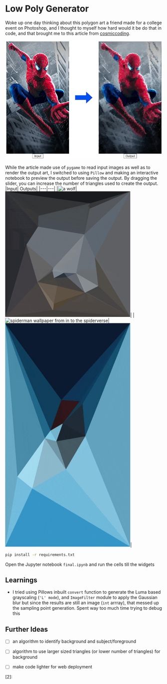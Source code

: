 # Low Poly Generator

Woke up one day thinking about this polygon art a friend made for a college event on Photoshop, and I thought to myself how hard would it be do that in code, and that brought me to this article from [cosmiccoding][1].

![Low poly output of spiderman](sample.jpg)

While the article made use of `pygame` to read input images as well as to render the output art, I switched to using `Pillow` and making an interactive notebook to preview the output before saving the output. By dragging the slider, you can increase the number of triangles used to create the output.
|Input| Outputs|
|---|---|
|<img src=https://image.geo.de/30491856/t/tp/v3/w1440/r1/-/wolf---s-690889336.jpg width=400 alt="a wolf"/>|<img src=wolf.gif width=400 alt="animation of wolf in poly art style"/>|
|<img src=https://i.pinimg.com/originals/3b/cf/82/3bcf82b5ffd40f91a9ce4821367aeb2b.jpg alt="spiderman wallpaper from in to the spiderverse" width=400/>|<img src=spidey.gif alt="animation of spiderman in low poly art" width=400/>|

```bash
pip install -r requirements.txt
```
Open the Jupyter notebook `final.ipynb` and run the cells till the widgets
## Learnings
- I tried using Pillows inbuilt `convert` function to generate the Luma based grayscaling (`'L' mode`), and `ImageFilter` module to apply the Gaussian blur but since the results are still an image (`int` arrray), that messed up the sampling point generation. Spent way too much time trying to debug this


## Further Ideas
- [ ] an algorithm to identify background and subject/foreground
- [ ] algorithm to use larger sized triangles (or lower number of triangles) for background
- [ ] make code lighter for web deployment






[1]: https://cosmiccoding.com.au/tutorials/lowpoly
[2]: